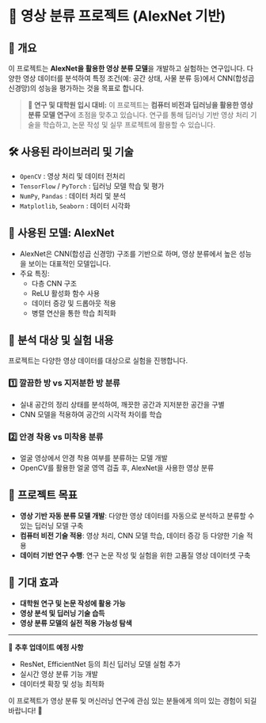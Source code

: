 # 🎥 영상 분류 프로젝트 (AlexNet 기반)

## 📖 개요
이 프로젝트는 **AlexNet을 활용한 영상 분류 모델**을 개발하고 실험하는 연구입니다.
다양한 영상 데이터를 분석하여 특정 조건(예: 공간 상태, 사물 분류 등)에서 CNN(합성곱 신경망)의 성능을 평가하는 것을 목표로 합니다.

> **🎯 연구 및 대학원 입시 대비:**
> 이 프로젝트는 **컴퓨터 비전과 딥러닝을 활용한 영상 분류 모델 연구**에 초점을 맞추고 있습니다.
> 연구를 통해 딥러닝 기반 영상 처리 기술을 학습하고, 논문 작성 및 실무 프로젝트에 활용할 수 있습니다.

## 🛠 사용된 라이브러리 및 기술
- `OpenCV` : 영상 처리 및 데이터 전처리
- `TensorFlow` / `PyTorch` : 딥러닝 모델 학습 및 평가
- `NumPy`, `Pandas` : 데이터 처리 및 분석
- `Matplotlib`, `Seaborn` : 데이터 시각화

## 🔬 사용된 모델: **AlexNet**
- AlexNet은 CNN(합성곱 신경망) 구조를 기반으로 하며, 영상 분류에서 높은 성능을 보이는 대표적인 모델입니다.
- 주요 특징:
  - 다층 CNN 구조
  - ReLU 활성화 함수 사용
  - 데이터 증강 및 드롭아웃 적용
  - 병렬 연산을 통한 학습 최적화

## 📂 분석 대상 및 실험 내용
프로젝트는 다양한 영상 데이터를 대상으로 실험을 진행합니다.

### 1️⃣ **깔끔한 방 vs 지저분한 방 분류**
- 실내 공간의 정리 상태를 분석하여, 깨끗한 공간과 지저분한 공간을 구별
- CNN 모델을 적용하여 공간의 시각적 차이를 학습

### 2️⃣ **안경 착용 vs 미착용 분류**
- 얼굴 영상에서 안경 착용 여부를 분류하는 모델 개발
- OpenCV를 활용한 얼굴 영역 검출 후, AlexNet을 사용한 영상 분류

## 🚀 프로젝트 목표
- **영상 기반 자동 분류 모델 개발**: 다양한 영상 데이터를 자동으로 분석하고 분류할 수 있는 딥러닝 모델 구축
- **컴퓨터 비전 기술 적용**: 영상 처리, CNN 모델 학습, 데이터 증강 등 다양한 기술 적용
- **데이터 기반 연구 수행**: 연구 논문 작성 및 실험을 위한 고품질 영상 데이터셋 구축

## 📌 기대 효과
- **대학원 연구 및 논문 작성에 활용 가능**
- **영상 분석 및 딥러닝 기술 습득**
- **영상 분류 모델의 실전 적용 가능성 탐색**

---
📢 **추후 업데이트 예정 사항**
- ResNet, EfficientNet 등의 최신 딥러닝 모델 실험 추가
- 실시간 영상 분류 기능 개발
- 데이터셋 확장 및 성능 최적화

이 프로젝트가 영상 분류 및 머신러닝 연구에 관심 있는 분들에게 의미 있는 경험이 되길 바랍니다! 🚀
